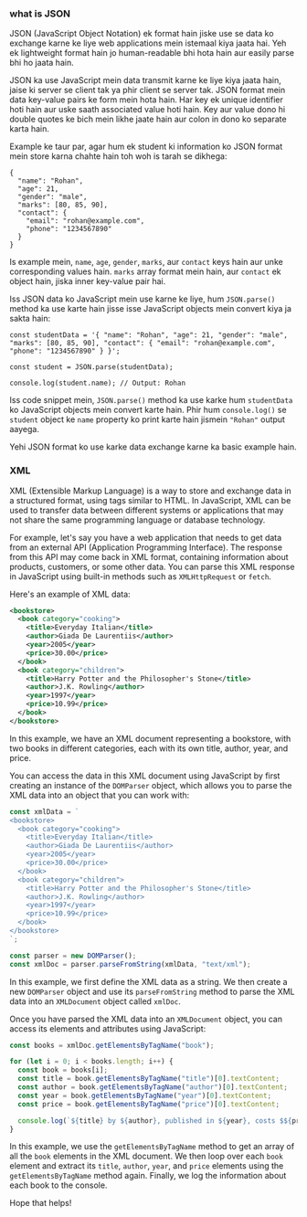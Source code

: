 ### what is JSON

JSON (JavaScript Object Notation) ek format hain jiske use se data ko exchange karne ke liye web applications mein istemaal kiya jaata hai. Yeh ek lightweight format hain jo human-readable bhi hota hain aur easily parse bhi ho jaata hain.

JSON ka use JavaScript mein data transmit karne ke liye kiya jaata hain, jaise ki server se client tak ya phir client se server tak. JSON format mein data key-value pairs ke form mein hota hain. Har key ek unique identifier hoti hain aur uske saath associated value hoti hain. Key aur value dono hi double quotes ke bich mein likhe jaate hain aur colon in dono ko separate karta hain.

Example ke taur par, agar hum ek student ki information ko JSON format mein store karna chahte hain toh woh is tarah se dikhega:

```
{
  "name": "Rohan",
  "age": 21,
  "gender": "male",
  "marks": [80, 85, 90],
  "contact": {
    "email": "rohan@example.com",
    "phone": "1234567890"
  }
}
```

Is example mein, `name`, `age`, `gender`, `marks`, aur `contact` keys hain aur unke corresponding values hain. `marks` array format mein hain, aur `contact` ek object hain, jiska inner key-value pair hai.

Iss JSON data ko JavaScript mein use karne ke liye, hum `JSON.parse()` method ka use karte hain jisse isse JavaScript objects mein convert kiya ja sakta hain:

```
const studentData = '{ "name": "Rohan", "age": 21, "gender": "male", "marks": [80, 85, 90], "contact": { "email": "rohan@example.com", "phone": "1234567890" } }';

const student = JSON.parse(studentData);

console.log(student.name); // Output: Rohan
```

Iss code snippet mein, `JSON.parse()` method ka use karke hum `studentData` ko JavaScript objects mein convert karte hain. Phir hum `console.log()` se `student` object ke `name` property ko print karte hain jismein `"Rohan"` output aayega.

Yehi JSON format ko use karke data exchange karne ka basic example hain.

### XML

XML (Extensible Markup Language) is a way to store and exchange data in a structured format, using tags similar to HTML. In JavaScript, XML can be used to transfer data between different systems or applications that may not share the same programming language or database technology.

For example, let's say you have a web application that needs to get data from an external API (Application Programming Interface). The response from this API may come back in XML format, containing information about products, customers, or some other data. You can parse this XML response in JavaScript using built-in methods such as `XMLHttpRequest` or `fetch`.

Here's an example of XML data:

```xml
<bookstore>
  <book category="cooking">
    <title>Everyday Italian</title>
    <author>Giada De Laurentiis</author>
    <year>2005</year>
    <price>30.00</price>
  </book>
  <book category="children">
    <title>Harry Potter and the Philosopher's Stone</title>
    <author>J.K. Rowling</author>
    <year>1997</year>
    <price>10.99</price>
  </book>
</bookstore>
```

In this example, we have an XML document representing a bookstore, with two books in different categories, each with its own title, author, year, and price.

You can access the data in this XML document using JavaScript by first creating an instance of the `DOMParser` object, which allows you to parse the XML data into an object that you can work with:

```javascript
const xmlData = `
<bookstore>
  <book category="cooking">
    <title>Everyday Italian</title>
    <author>Giada De Laurentiis</author>
    <year>2005</year>
    <price>30.00</price>
  </book>
  <book category="children">
    <title>Harry Potter and the Philosopher's Stone</title>
    <author>J.K. Rowling</author>
    <year>1997</year>
    <price>10.99</price>
  </book>
</bookstore>
`;

const parser = new DOMParser();
const xmlDoc = parser.parseFromString(xmlData, "text/xml");
```

In this example, we first define the XML data as a string. We then create a new `DOMParser` object and use its `parseFromString` method to parse the XML data into an `XMLDocument` object called `xmlDoc`.

Once you have parsed the XML data into an `XMLDocument` object, you can access its elements and attributes using JavaScript:

```javascript
const books = xmlDoc.getElementsByTagName("book");

for (let i = 0; i < books.length; i++) {
  const book = books[i];
  const title = book.getElementsByTagName("title")[0].textContent;
  const author = book.getElementsByTagName("author")[0].textContent;
  const year = book.getElementsByTagName("year")[0].textContent;
  const price = book.getElementsByTagName("price")[0].textContent;

  console.log(`${title} by ${author}, published in ${year}, costs $${price}`);
}
```

In this example, we use the `getElementsByTagName` method to get an array of all the `book` elements in the XML document. We then loop over each `book` element and extract its `title`, `author`, `year`, and `price` elements using the `getElementsByTagName` method again. Finally, we log the information about each book to the console.

Hope that helps!
